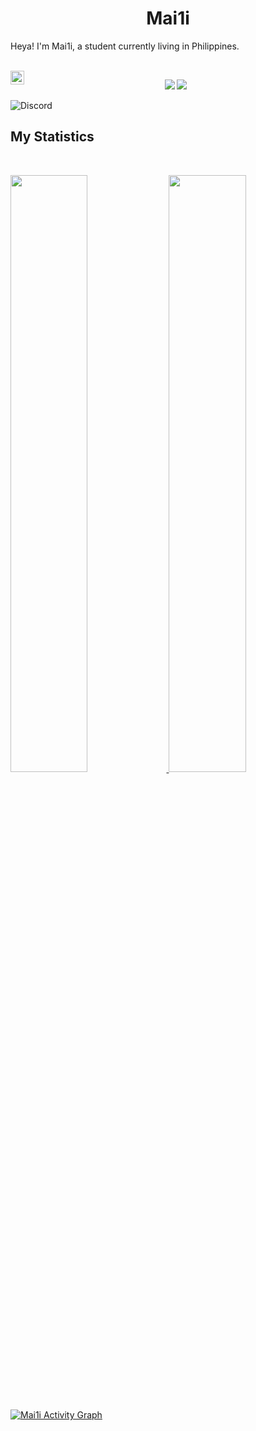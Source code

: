 <h1 align="center">
  <b>Mai1i</b>
</h1>

Heya! I'm Mai1i, a student currently living in Philippines.

<br>

<a href="https://discord.com/users/728042109587685427">
    <img align ="left" alt="Mai1i" width="22px" src ="https://cdn.jsdelivr.net/npm/simple-icons@v3/icons/discord.svg" />
  </a>


<p>
<div align="center">
  <img src="https://img.shields.io/badge/-HTML-c58545?style=for-the-badge&logo=html5&logoColor=c58545&labelColor=282828">
  <img src="https://img.shields.io/badge/-JavaScript-98b982?style=for-the-badge&logo=javascript&logoColor=98b982&labelColor=282828">
</div>
</p>

![Discord](https://discord.c99.nl/widget/theme-1/728042109587685427.png)

## My Statistics

<br/>
<p align="left">
  <a href="https://mai.is-a.dev">
  <img width="49.5%" src="https://github-readme-stats.vercel.app/api?username=Mai1i&show_icons=true&theme=gruvbox&hide_border=true" />
    <img width="49.5%" src="https://github-readme-streak-stats.herokuapp.com/?user=Mai1i&theme=gruvbox&hide_border=true" />
  </a>
</p>
<br>

[![Mai1i Activity Graph](https://activity-graph.herokuapp.com/graph?username=Mai1i&custom_title=Mai1i's%20Contribution%20Graph&theme=gruvbox&bg_color=282828&hide_border=true&line=d1a01f&point=c58545)](https://mai.is-a.dev)


